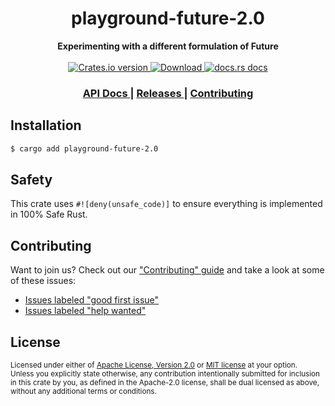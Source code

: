 <h1 align="center">playground-future-2.0</h1>
<div align="center">
  <strong>
    Experimenting with a different formulation of Future
  </strong>
</div>

<br />

<div align="center">
  <!-- Crates version -->
  <a href="https://crates.io/crates/playground-future-2.0">
    <img src="https://img.shields.io/crates/v/playground-future-2.0.svg?style=flat-square"
    alt="Crates.io version" />
  </a>
  <!-- Downloads -->
  <a href="https://crates.io/crates/playground-future-2.0">
    <img src="https://img.shields.io/crates/d/playground-future-2.0.svg?style=flat-square"
      alt="Download" />
  </a>
  <!-- docs.rs docs -->
  <a href="https://docs.rs/playground-future-2.0">
    <img src="https://img.shields.io/badge/docs-latest-blue.svg?style=flat-square"
      alt="docs.rs docs" />
  </a>
</div>

<div align="center">
  <h3>
    <a href="https://docs.rs/playground-future-2.0">
      API Docs
    </a>
    <span> | </span>
    <a href="https://github.com/yoshuawuyts/playground-future-2.0/releases">
      Releases
    </a>
    <span> | </span>
    <a href="https://github.com/yoshuawuyts/playground-future-2.0/blob/master.github/CONTRIBUTING.md">
      Contributing
    </a>
  </h3>
</div>

## Installation
```sh
$ cargo add playground-future-2.0
```

## Safety
This crate uses ``#![deny(unsafe_code)]`` to ensure everything is implemented in
100% Safe Rust.

## Contributing
Want to join us? Check out our ["Contributing" guide][contributing] and take a
look at some of these issues:

- [Issues labeled "good first issue"][good-first-issue]
- [Issues labeled "help wanted"][help-wanted]

[contributing]: https://github.com/yoshuawuyts/playground-future-2.0/blob/master.github/CONTRIBUTING.md
[good-first-issue]: https://github.com/yoshuawuyts/playground-future-2.0/labels/good%20first%20issue
[help-wanted]: https://github.com/yoshuawuyts/playground-future-2.0/labels/help%20wanted

## License

<sup>
Licensed under either of <a href="LICENSE-APACHE">Apache License, Version
2.0</a> or <a href="LICENSE-MIT">MIT license</a> at your option.
</sup>

<br/>

<sub>
Unless you explicitly state otherwise, any contribution intentionally submitted
for inclusion in this crate by you, as defined in the Apache-2.0 license, shall
be dual licensed as above, without any additional terms or conditions.
</sub>
